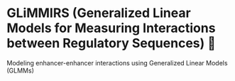 # GLiMMIRS (**G**eneralized **Li**near **M**odels for **M**easuring **I**nteractions between **R**egulatory **S**equences) :star2:
Modeling enhancer-enhancer interactions using Generalized Linear Models (GLMMs)



